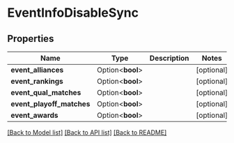 # EventInfoDisableSync

## Properties

Name | Type | Description | Notes
------------ | ------------- | ------------- | -------------
**event_alliances** | Option<**bool**> |  | [optional]
**event_rankings** | Option<**bool**> |  | [optional]
**event_qual_matches** | Option<**bool**> |  | [optional]
**event_playoff_matches** | Option<**bool**> |  | [optional]
**event_awards** | Option<**bool**> |  | [optional]

[[Back to Model list]](../README.md#documentation-for-models) [[Back to API list]](../README.md#documentation-for-api-endpoints) [[Back to README]](../README.md)


